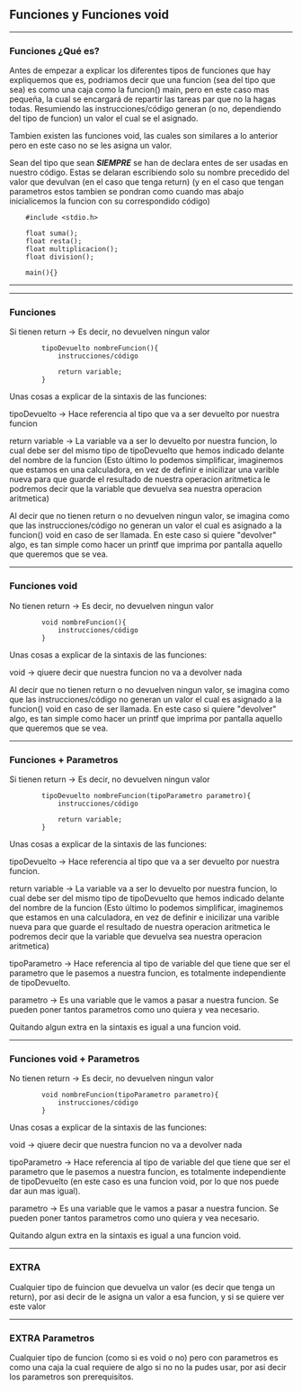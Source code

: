 ## Funciones y Funciones void 
---
### Funciones ¿Qué es?
Antes de empezar a explicar los diferentes tipos de funciones que hay expliquemos que es, podriamos decir que una funcion (sea del tipo que sea) es como una caja como la funcion() main, pero en este caso mas pequeña, la cual se encargará de repartir las tareas par que no la hagas todas.
Resumiendo las instrucciones/código generan (o no, dependiendo del tipo de funcion) un valor el cual se el asignado.

Tambien existen las funciones void, las cuales son similares a lo anterior pero en este caso no se les asigna un valor.

Sean del tipo que sean *__SIEMPRE__* se han de declara entes de ser usadas en nuestro código. Estas se delaran escribiendo solo su nombre precedido del valor que devulvan (en el caso que tenga return) (y en el caso que tengan parametros estos tambien se pondran como cuando mas abajo inicialicemos la funcion con su correspondido código)

```
	#include <stdio.h>

	float suma();
	float resta();
	float multiplicacion();
	float division();
		
	main(){}
```
---
---
### Funciones
Si tienen return -> Es decir, no devuelven ningun valor

```
		tipoDevuelto nombreFuncion(){
			instrucciones/código
			
			return variable;
		}
```

Unas cosas a explicar de la sintaxis de las funciones:

tipoDevuelto -> Hace referencia al tipo que va a ser devuelto por nuestra funcion

return variable -> La variable va a ser lo devuelto por nuestra funcion, lo cual debe ser del mismo tipo de tipoDevuelto que hemos indicado delante del nombre de la funcion (Esto último lo podemos simplificar, imaginemos que estamos en una calculadora, en vez de definir e inicilizar una varible nueva para que guarde el resultado de nuestra operacion aritmetica le podremos decir que la variable que devuelva sea nuestra operacion aritmetica)

Al decir que no tienen return o no devuelven ningun valor, se imagina como que las instrucciones/código no generan un valor el cual es asignado a la funcion() void en caso de ser llamada.
En este caso si quiere "devolver" algo, es tan simple como hacer un printf que imprima por pantalla aquello que queremos que se vea.

---

### Funciones void 
No tienen return -> Es decir, no devuelven ningun valor

```
		void nombreFuncion(){
			instrucciones/código
		}
```

Unas cosas a explicar de la sintaxis de las funciones:

void -> qiuere decir que nuestra funcion no va a devolver nada

Al decir que no tienen return o no devuelven ningun valor, se imagina como que las instrucciones/código no generan un valor el cual es asignado a la funcion() void en caso de ser llamada.
En este caso si quiere "devolver" algo, es tan simple como hacer un printf que imprima por pantalla aquello que queremos que se vea.

---

### Funciones + Parametros
Si tienen return -> Es decir, no devuelven ningun valor

```
		tipoDevuelto nombreFuncion(tipoParametro parametro){
			instrucciones/código
			
			return variable;
		}
```

Unas cosas a explicar de la sintaxis de las funciones:

tipoDevuelto -> Hace referencia al tipo que va a ser devuelto por nuestra funcion.

return variable -> La variable va a ser lo devuelto por nuestra funcion, lo cual debe ser del mismo tipo de tipoDevuelto que hemos indicado delante del nombre de la funcion (Esto último lo podemos simplificar, imaginemos que estamos en una calculadora, en vez de definir e inicilizar una varible nueva para que guarde el resultado de nuestra operacion aritmetica le podremos decir que la variable que devuelva sea nuestra operacion aritmetica)

tipoParametro -> Hace referencia al tipo de variable del que tiene que ser el parametro que le pasemos a nuestra funcion, es totalmente independiente de tipoDevuelto.

parametro -> Es una variable que le vamos a pasar a nuestra funcion. Se pueden poner tantos parametros como uno quiera y vea necesario.

Quitando algun extra en la sintaxis es igual a una funcion void.

---

### Funciones void + Parametros 
No tienen return -> Es decir, no devuelven ningun valor

```
		void nombreFuncion(tipoParametro parametro){
			instrucciones/código
		}
```

Unas cosas a explicar de la sintaxis de las funciones:

void -> qiuere decir que nuestra funcion no va a devolver nada

tipoParametro -> Hace referencia al tipo de variable del que tiene que ser el parametro que le pasemos a nuestra funcion, es totalmente independiente de tipoDevuelto (en este caso es una funcion void, por lo que nos puede dar aun mas igual).

parametro -> Es una variable que le vamos a pasar a nuestra funcion. Se pueden poner tantos parametros como uno quiera y vea necesario.

Quitando algun extra en la sintaxis es igual a una funcion void.

---

### EXTRA

Cualquier tipo de fuincion que devuelva un valor (es decir que tenga un return), por asi decir de le asigna un valor a esa funcion, y si se quiere ver este valor

---

### EXTRA Parametros    

Cualquier tipo de funcion (como si es void o no) pero con parametros es como una caja la cual requiere de algo si no no la pudes usar, por asi decir los parametros son prerequisitos.      








